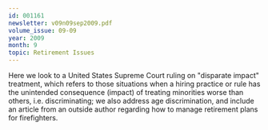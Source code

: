 ```yaml
---
id: 001161
newsletter: v09n09sep2009.pdf
volume_issue: 09-09
year: 2009
month: 9
topic: Retirement Issues
---
```


Here we look to a United States Supreme Court ruling on "disparate impact" treatment, which refers to those situations when a hiring practice or rule has the unintended consequence (impact) of
treating minorities worse than others, i.e. discriminating; we also address age discrimination, and include an article from an outside author regarding how to manage retirement plans for firefighters.